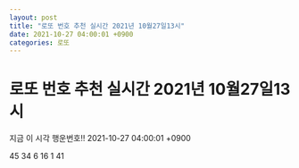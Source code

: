 ```yaml
---
layout: post
title: "로또 번호 추천 실시간 2021년 10월27일13시"
date: 2021-10-27 04:00:01 +0900
categories: 로또
---
```


# 로또 번호 추천 실시간 2021년 10월27일13시

지금 이 시각 행운번호!! 2021-10-27 04:00:01 +0900

 45  34  6  16  1  41 

